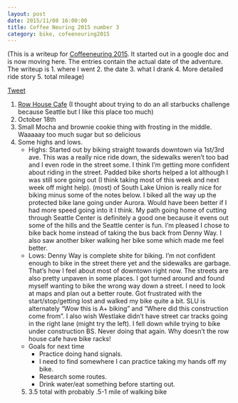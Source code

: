 ```yaml
---
layout: post
date: 2015/11/08 16:00:00
title: Coffee Neuring 2015 number 3
category: bike, cofeeneuring2015
---
```

(This is a writeup for [Coffeeneuring 2015](http://chasingmailboxes.com/2015/09/19/coffeeneuring-challenge-2015-a-dream-within-a-dream/). It started out in a
google doc and is now moving here. The entries contain the actual date of
the adventure. The writeup is 1. where I went 2. the date 3. what I drank
4. More detailed ride story 5. total mileage)

[Tweet](https://twitter.com/openlabbott/status/655794619465101312)

1. [Row House Cafe](http://rowhousecafe.com/) (I thought about trying to do an
all starbucks challenge because Seattle but I like this place too much)
2. October 18th
3. Small Mocha and brownie cookie thing with frosting in the middle. Waaaaay
too much sugar but so delicious
4. Some highs and lows.
	- Highs: Started out by biking straight towards downtown via 1st/3rd
	ave. This was a really nice ride down, the sidewalks weren’t too bad
	and I even rode in the street some. I think I’m getting more confident
	about riding in the street. Padded bike shorts helped a lot although I
	was still sore going out (I think taking most of this week and next
	week off might help). (most) of South Lake Union is really nice for
	biking minus some of the notes below. I biked all the way up the
	protected bike lane going under Aurora. Would have been better if I had
	more speed going into it I think. My path going home of cutting through
	Seattle Center is definitely a good one because it evens out some of
	the hills and the Seattle center is fun. I’m pleased I chose to bike
	back home instead of taking the bus back from Denny Way. I also saw
	another biker walking her bike some which made me feel better.
	- Lows: Denny Way is complete shite for biking. I’m not confident
	enough to bike in the street there yet and the sidewalks are garbage.
	That’s how I feel about most of downtown right now. The streets are
	also pretty unpaven in some places. I got turned around and found
	myself wanting to bike the wrong way down a street. I need to look at
	maps and plan out a better route. Got frustrated with the
	start/stop/getting lost and walked my bike quite a bit. SLU is
	alternately “Wow this is A+ biking” and “Where did this construction
	come from”. I also wish Westlake didn’t have street car tracks going in
	the right lane (might try the left).  I fell down while trying to bike
	under construction BS. Never doing that again. Why doesn’t the row
	house cafe have bike racks!
	- Goals for next time
		- Practice doing hand signals.
		- I need to find somewhere I can practice taking my hands off
		my bike.
		- Research some routes.
		- Drink water/eat something before starting out.
	5. 3.5 total with probably .5-1 mile of walking bike
